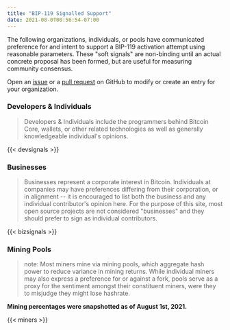 ```yaml
---
title: "BIP-119 Signalled Support"
date: 2021-08-0T00:56:54-07:00
---
```


The following organizations, individuals, or pools have communicated preference
for and intent to support a BIP-119 activation attempt using reasonable
parameters. These "soft signals" are non-binding until an actual concrete proposal
has been formed, but are useful for measuring community consensus.

Open an [issue](https://github.com/jeremyrubin/utxos.org/issues/new) or a [pull
request](https://github.com/JeremyRubin/utxos.org/pulls) on GitHub to modify or
create an entry for your organization.


### Developers & Individuals
> Developers & Individuals include the programmers behind Bitcoin Core,
> wallets, or other related technologies as well as generally knowledgeable
> individual's opinions.

{{< devsignals >}}

### Businesses
> Businesses represent a corporate interest in Bitcoin. Individuals at
> companies may have preferences differing from their corporation, or in
> alignment -- it is encouraged to list both the business and any individual
> contributor's opinion here. For the purpose of this site, most open source
> projects are not considered "businesses" and they should prefer to sign as
> individual contributors.

{{< bizsignals >}}

### Mining Pools

> note: Most miners mine via mining pools, which aggregate hash power to reduce
> variance in mining returns. While individual miners may also express a
> preference for or against a fork, pools serve as a proxy for the sentiment
> amongst their constituent miners, were they to misjudge they might lose
> hashrate.

**Mining percentages were snapshotted as of August 1st, 2021.**

{{< miners >}}



